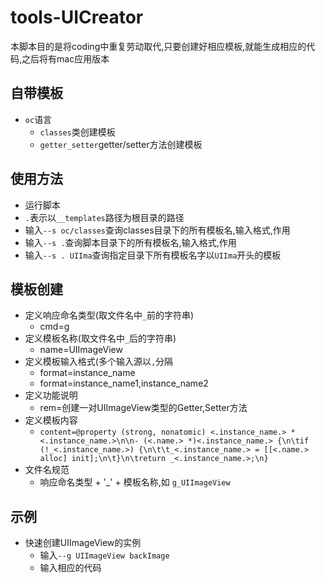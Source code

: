 # tools-UICreator
本脚本目的是将coding中重复劳动取代,只要创建好相应模板,就能生成相应的代码,之后将有mac应用版本


## 自带模板
* `oc`语言
  * `classes`类创建模板
  * `getter_setter`getter/setter方法创建模板


## 使用方法
* 运行脚本
* `.`表示以`__templates`路径为根目录的路径
* 输入`--s oc/classes`查询classes目录下的所有模板名,输入格式,作用
* 输入`--s .`查询脚本目录下的所有模板名,输入格式,作用
* 输入`--s . UIIma`查询指定目录下所有模板名字以`UIIma`开头的模板


## 模板创建
* 定义响应命名类型(取文件名中`_`前的字符串)
  * cmd=g
* 定义模板名称(取文件名中`_`后的字符串)
  * name=UIImageView
* 定义模板输入格式(多个输入源以`,`分隔
  * format=instance_name
  * format=instance_name1,instance_name2
* 定义功能说明
  * rem=创建一对UIImageView类型的Getter,Setter方法
* 定义模板内容
  * `content=@property (strong, nonatomic) <.instance_name.> *<.instance_name.>\n\n- (<.name.> *)<.instance_name.> {\n\tif (!_<.instance_name.>) {\n\t\t_<.instance_name.> = [[<.name.> alloc] init];\n\t}\n\treturn _<.instance_name.>;\n}`
* 文件名规范
  * 响应命名类型 + '_' + 模板名称,如 `g_UIImageView`

## 示例
* 快速创建UIImageView的实例
  * 输入`--g UIImageView backImage`
  * 输入相应的代码
